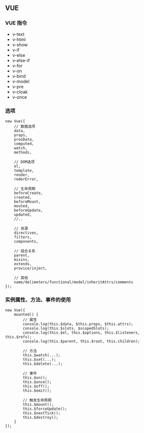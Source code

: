 ## VUE

### VUE 指令
* v-text
* v-html
* v-show
* v-if
* v-else
* v-else-if
* v-for
* v-on
* v-bind
* v-model
* v-pre
* v-cloak
* v-once

### 选项

    new Vue({
        // 数据选项
        data,
        props,
        prosData,
        computed,
        watch,
        methods,
    
        // DOM选项
        el,
        template,
        render,
        rederError,
    
        // 生命周期
        beforeCreate,
        created,
        beforeMount,
        mouted,
        beforeUpdate,
        updated,
        //..
    
        // 资源
        directives,
        filters,
        components,
    
        // 组合关系
        parent,
        mixins,
        extends,
        provice/inject,
    
        // 其他
        name/delimeters/functional/model/inheritAttrs/comments
    });

### 实例属性、方法、事件的使用
    new Vue({
        mounted() {
            // 属性
            console.log(this.$data, $this.props, $this.attrs);
            console.log(this.$slots, $scopedSlots);
            console.log(this.$el, this.$options, this.$listeners, this.$refs);
            console.log(this.$parent, this.$root, this.children);
    
            // 方法
            this.$watch(...);
            this.$set(...);
            this.$delete(...);
    
            // 事件
            this.$on();
            this.$once();
            this.$off();
            this.$emit();
    
            // 触发生命周期
            this.$mount();
            this.$forceUpdate();
            this.$nextTick();
            this.$destroy();
        }
    });